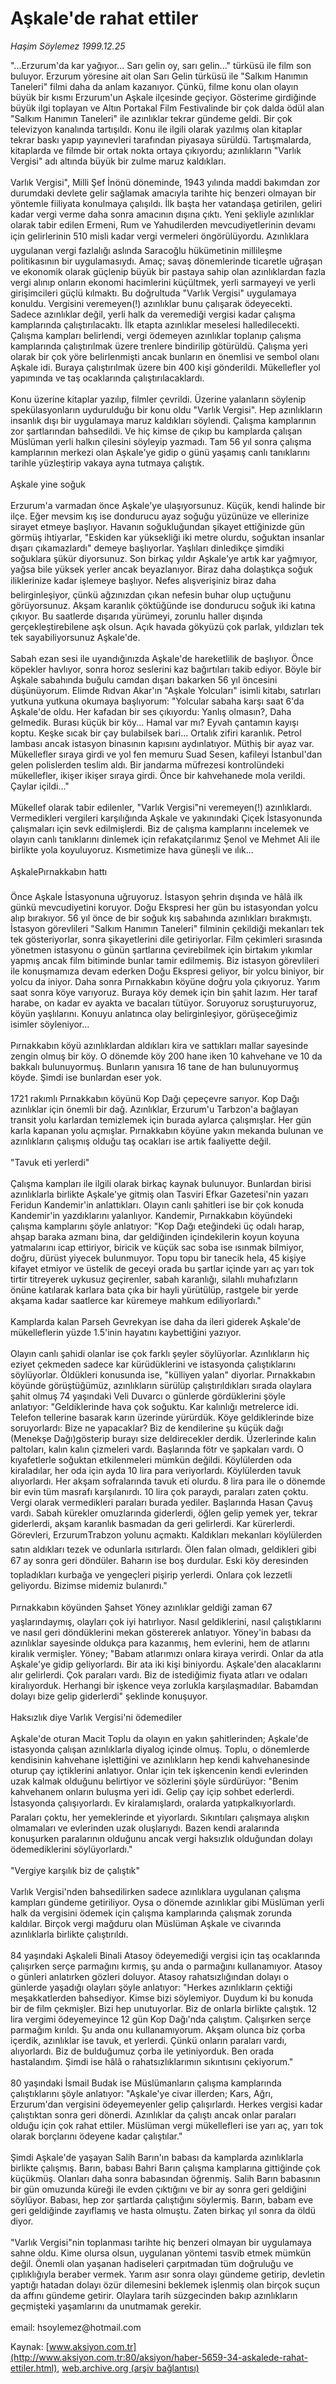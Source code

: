 # Aşkale'de rahat ettiler

*Haşim Söylemez 1999.12.25*

<font class="agenda2NewsSpot">
 "...Erzurum'da kar yağıyor... Sarı gelin oy, sarı gelin..." türküsü ile film son buluyor. Erzurum yöresine ait olan Sarı Gelin türküsü ile "Salkım Hanımın Taneleri" filmi daha da anlam kazanıyor.
</font>
<font class="newsDetail">
 Çünkü, filme konu olan olayın büyük bir kısmı Erzurum'un Aşkale ilçesinde geçiyor. Gösterime girdiğinde büyük ilgi toplayan ve Altın Portakal Film Festivalinde bir çok dalda ödül alan "Salkım Hanımın Taneleri" ile azınlıklar tekrar gündeme geldi. Bir çok televizyon kanalında tartışıldı. Konu ile ilgili olarak yazılmış olan kitaplar tekrar baskı yapıp yayınevleri tarafından piyasaya sürüldü. Tartışmalarda, kitaplarda ve filmde bir ortak nokta ortaya çıkıyordu; azınlıkların "Varlık Vergisi" adı altında büyük bir zulme maruz kaldıkları.
 <br/>
 <br/>
 Varlık Vergisi", Milli Şef İnönü döneminde, 1943 yılında maddi bakımdan zor durumdaki devlete gelir sağlamak amacıyla tarihte hiç benzeri olmayan bir yöntemle fiiliyata konulmaya çalışıldı. İlk başta her vatandaşa getirilen, geliri kadar vergi verme daha sonra amacının dışına çıktı. Yeni şekliyle azınlıklar olarak tabir edilen Ermeni, Rum ve Yahudilerden mevcudiyetlerinin devamı için gelirlerinin 510 misli kadar vergi vermeleri öngörülüyordu. Azınlıklara uygulanan vergi fazlalığı aslında Saracoğlu hükümetinin millileşme politikasının bir uygulamasıydı. Amaç; savaş dönemlerinde ticaretle uğraşan ve ekonomik olarak güçlenip büyük bir pastaya sahip olan azınlıklardan fazla vergi alınıp onların ekonomi hacimlerini küçültmek, yerli sarmayeyi ve yerli girişimcileri güçlü kılmaktı. Bu doğrultuda "Varlık Vergisi" uygulamaya konuldu. Vergisini veremeyen(!) azınlıklar bunu çalışarak ödeyecekti. Sadece azınlıklar değil, yerli halk da veremediği vergisi kadar çalışma kamplarında çalıştırılacaktı. İlk etapta azınlıklar meselesi halledilecekti. Çalışma kampları belirlendi, vergi ödemeyen azınlıklar toplanıp çalışma kamplarında çalıştırılmak üzere trenlere bindirilip götürüldü. Çalışma yeri olarak bir çok yöre belirlenmişti ancak bunların en önemlisi ve sembol olanı Aşkale idi. Buraya çalıştırılmak üzere bin 400 kişi gönderildi. Mükellefler yol yapımında ve taş ocaklarında çalıştırılacaklardı.
 <br/>
 <br/>
 Konu üzerine kitaplar yazılıp, filmler çevrildi. Üzerine yalanların söylenip spekülasyonların uydurulduğu bir konu oldu "Varlık Vergisi". Hep azınlıkların insanlık dışı bir uygulamaya maruz kaldıkları söylendi. Çalışma kamplarının zor şartlarından bahsedildi. Ve hiç kimse de çıkıp bu kamplarda çalışan Müslüman yerli halkın çilesini söyleyip yazmadı. Tam 56 yıl sonra çalışma kamplarının merkezi olan Aşkale'ye gidip o günü yaşamış canlı tanıklarını tarihle yüzleştirip vakaya ayna tutmaya çalıştık.
 <br/>
 <br/>
 Aşkale yine soğuk
 <br/>
 <br/>
 Erzurum'a varmadan önce Aşkale'ye ulaşıyorsunuz. Küçük, kendi halinde bir ilçe. Eğer mevsim kış ise dondurucu ayaz soğuğu yüzünüze ve ellerinize sirayet etmeye başlıyor. Havanın soğukluğundan şikayet ettiğinizde gün görmüş ihtiyarlar, "Eskiden kar yüksekliği iki metre olurdu, soğuktan insanlar dışarı çıkamazlardı" demeye başlıyorlar. Yaşlıları dinledikçe şimdiki soğuklara şükür diyorsunuz. Son birkaç yıldır Aşkale'ye artık kar yağmıyor, yağsa bile yüksek yerler ancak beyazlanıyor. Biraz daha dolaştıkça soğuk iliklerinize kadar işlemeye başlıyor. Nefes alışverişiniz biraz daha belirginleşiyor, çünkü ağzınızdan çıkan nefesin buhar olup uçtuğunu görüyorsunuz. Akşam karanlık çöktüğünde ise dondurucu soğuk iki katına çıkıyor. Bu saatlerde dışarıda yürümeyi, zorunlu haller dışında gerçekleştirebilene aşk olsun. Açık havada gökyüzü çok parlak, yıldızları tek tek sayabiliyorsunuz Aşkale'de.
 <br/>
 <br/>
 Sabah ezan sesi ile uyandığınızda Aşkale'de hareketlilik de başlıyor. Önce köpekler havlıyor, sonra horoz seslerini kaz bağırtıları takib ediyor. Böyle bir Aşkale sabahında buğulu camdan dışarı bakarken 56 yıl öncesini düşünüyorum. Elimde Rıdvan Akar'ın "Aşkale Yolcuları" isimli kitabı, satırları yutkuna yutkuna okumaya başlıyorum: "Yolcular sabaha karşı saat 6'da Aşkale'de oldu. Her kafadan bir ses çıkıyordu: Yanlış olmasın?, Daha gelmedik. Burası küçük bir köy... Hamal var mı? Eyvah çantamın kayışı koptu. Keşke sıcak bir çay bulabilsek bari... Ortalık zifiri karanlık. Petrol lambası ancak istasyon binasının kapısını aydınlatıyor. Müthiş bir ayaz var. Mükellefler sıraya girdi ve yol fen memuru Suad Sesen, kafileyi İstanbul'dan gelen polislerden teslim aldı. Bir jandarma müfrezesi kontrolündeki mükellefler, ikişer ikişer sıraya girdi. Önce bir kahvehanede mola verildi. Çaylar içildi..."
 <br/>
 <br/>
 Mükellef olarak tabir edilenler, "Varlık Vergisi"ni veremeyen(!) azınlıklardı. Vermedikleri vergileri karşılığında Aşkale ve yakınındaki Çiçek İstasyonunda çalışmaları için sevk edilmişlerdi. Biz de çalışma kamplarını incelemek ve olayın canlı tanıklarını dinlemek için refakatçılarımız Şenol ve Mehmet Ali ile birlikte yola koyuluyoruz. Kısmetimize hava güneşli ve ılık...
 <br/>
 <br/>
 AşkalePırnakkabın hattı
 <br/>
 <br/>
 Önce Aşkale İstasyonuna uğruyoruz. İstasyon şehrin dışında ve hâlâ ilk günkü mevcudiyetini koruyor. Doğu Ekspresi her gün bu istasyondan yolcu alıp bırakıyor. 56 yıl önce de bir soğuk kış sabahında azınlıkları bırakmıştı. İstasyon görevlileri "Salkım Hanımın Taneleri" filminin çekildiği mekanları tek tek gösteriyorlar, sonra şikayetlerini dile getiriyorlar. Film çekimleri sırasında yönetmen istasyonu o günün şartlarına çevirebilmek için birtakım yıkımlar yapmış ancak film bitiminde bunlar tamir edilmemiş. Biz istasyon görevlileri ile konuşmamıza devam ederken Doğu Ekspresi geliyor, bir yolcu biniyor, bir yolcu da iniyor. Daha sonra Pırnakkabın köyüne doğru yola çıkıyoruz. Yarım saat sonra köye varıyoruz. Buraya köy demek için bin şahit lazım. Her taraf harabe, on kadar ev ayakta ve bacaları tütüyor. Soruyoruz soruşturuyoruz, köyün yaşlılarını. Konuyu anlatınca olay belirginleşiyor, görüşeceğimiz isimler söyleniyor...
 <br/>
 <br/>
 Pırnakkabın köyü azınlıklardan aldıkları kira ve sattıkları mallar sayesinde zengin olmuş bir köy. O dönemde köy 200 hane iken 10 kahvehane ve 10 da bakkalı bulunuyormuş. Bunların yanısıra 16 tane de han bulunuyormuş köyde. Şimdi ise bunlardan eser yok.
 <br/>
 <br/>
 1721 rakımlı Pırnakkabın köyünü Kop Dağı çepeçevre sarıyor. Kop Dağı azınlıklar için önemli bir dağ. Azınlıklar, Erzurum'u Tarbzon'a bağlayan transit yolu karlardan temizlemek için burada aylarca çalışmışlar. Her gün karla kapanan yolu açmışlar. Pırnakkabın köyüne yakın mekanda bulunan ve azınlıkların çalışmış olduğu taş ocakları ise artık faaliyette değil.
 <br/>
 <br/>
 "Tavuk eti yerlerdi"
 <br/>
 <br/>
 Çalışma kampları ile ilgili olarak birkaç kaynak bulunuyor. Bunlardan birisi azınlıklarla birlikte Aşkale'ye gitmiş olan Tasviri Efkar Gazetesi'nin yazarı Feridun Kandemir'in anlattıkları. Olayın canlı şahitleri ise bir çok konuda Kandemir'in yazdıklarını yalanlıyor. Kandemir, Pırnakkabın köyündeki çalışma kamplarını şöyle anlatıyor: "Kop Dağı eteğindeki üç odalı harap, ahşap baraka azmanı bina, dar geldiğinden içindekilerin koyun koyuna yatmalarını icap ettiriyor, biricik ve küçük sac soba ise ısınmak bilmiyor, doğru, dürüst yiyecek bulunmuyor. Topu topu bir tanecik hela, 45 kişiye kifayet etmiyor ve üstelik de geceyi orada bu şartlar içinde yarı aç yarı tok tirtir titreyerek uykusuz geçirenler, sabah karanlığı, silahlı muhafızların önüne katılarak karlara bata çıka bir hayli yürütülüp, rastgele bir yerde akşama kadar saatlerce kar küremeye mahkum ediliyorlardı."
 <br/>
 <br/>
 Kamplarda kalan Parseh Gevrekyan ise daha da ileri giderek Aşkale'de mükelleflerin yüzde 1.5'inin hayatını kaybettiğini yazıyor.
 <br/>
 <br/>
 Olayın canlı şahidi olanlar ise çok farklı şeyler söylüyorlar. Azınlıkların hiç eziyet çekmeden sadece kar kürüdüklerini ve istasyonda çalıştıklarını söylüyorlar. Öldükleri konusunda ise, "külliyen yalan" diyorlar. Pırnakkabın köyünde görüştüğümüz, azınlıkların sürülüp çalıştırıldıkları sırada olaylara şahit olmuş 74 yaşındaki Veli Duvarcı o günlerde gördüklerini şöyle anlatıyor: "Geldiklerinde hava çok soğuktu. Kar kalınlığı metrelerce idi. Telefon tellerine basarak karın üzerinde yürürdük. Köye geldiklerinde bize soruyorlardı: Bize ne yapacaklar? Biz de kendilerine şu küçük dağı (Menekşe Dağı)gösterip burayı size deldirecekler derdik. Üzerlerinde kalın paltoları, kalın kalın çizmeleri vardı. Başlarında fötr ve şapkaları vardı. O kıyafetlerle soğuktan etkilenmeleri mümkün değildi. Köylülerden oda kiraladılar, her oda için ayda 10 lira para veriyorlardı. Köylülerden tavuk alıyorlardı. Her akşam sofralarında tavuk eti olurdu. 8 lira para ile o dönemde bir evin tüm masrafı karşılanırdı. 10 lira çok paraydı, paraları zaten çoktu. Vergi olarak vermedikleri paraları burada yediler. Başlarında Hasan Çavuş vardı. Sabah kürekler omuzlarında giderlerdi, öğlen gelip yemek yer, tekrar giderlerdi, akşam karanlık basmadan da geri gelirlerdi. Kar kürerlerdi. Görevleri, ErzurumTrabzon yolunu açmaktı. Kaldıkları mekanları köylülerden satın aldıkları tezek ve odunlarla ısıtırlardı. Ölen falan olmadı, geldikleri gibi 67 ay sonra geri döndüler. Baharın ise boş durdular. Eski köy deresinden topladıkları kurbağa ve yengeçleri pişirip yerlerdi. Onlara çok lezzetli geliyordu. Bizimse midemiz bulanırdı."
 <br/>
 <br/>
 Pırnakkabın köyünden Şahset Yöney azınlıklar geldiği zaman 67 yaşlarındaymış, olayları çok iyi hatırlıyor. Nasıl geldiklerini, nasıl çalıştıklarını ve nasıl geri döndüklerini mekan göstererek anlatıyor. Yöney'in babası da azınlıklar sayesinde oldukça para kazanmış, hem evlerini, hem de atlarını kiralık vermişler. Yöney; "Babam atlarımızı onlara kiraya verirdi. Onlar da atla Aşkale'ye gidip geliyorlardı. Bir ata iki kişi biniyordu. Aşkale'den alacaklarını alır gelirlerdi. Çok paraları vardı. Biz de istediğimiz fiyata atları ve odaları kiralıyorduk. Herhangi bir işkence veya zorlukla karşılaşmadılar. Babamdan dolayı bize gelip giderlerdi" şeklinde konuşuyor.
 <br/>
 <br/>
 Haksızlık diye Varlık Vergisi'ni ödemediler
 <br/>
 <br/>
 Aşkale'de oturan Macit Toplu da olayın en yakın şahitlerinden; Aşkale'de istasyonda çalışan azınlıklarla diyalog içinde olmuş. Toplu, o dönemlerde kendisinin kahvehane işlettiğini ve azınlıkların hep kendi kahvehanesinde oturup çay içtiklerini anlatıyor. Onlar için tek işkencenin kendi evlerinden uzak kalmak olduğunu belirtiyor ve sözlerini şöyle sürdürüyor: "Benim kahvehanem onların buluşma yeri idi. Gelip çay içip sohbet ederlerdi. İstasyonda çalışıyorlardı. Ev kiralamışlardı, oralarda yatıpkalkıyorlardı. Paraları çoktu, her yemeklerinde et yiyorlardı. Sıkıntıları çalışmaya alışkın olmamaları ve evlerinden uzak oluşlarıydı. Bazen kendi aralarında konuşurken paralarının olduğunu ancak vergi haksızlık olduğundan dolayı ödemediklerini söylüyorlardı."
 <br/>
 <br/>
 "Vergiye karşılık biz de çalıştık"
 <br/>
 <br/>
 Varlık Vergisi'nden bahsedilirken sadece azınlıklara uygulanan çalışma kampları gündeme getiriliyor. Oysa o dönemde azınlıklar gibi Müslüman yerli halk da vergisini ödemek için çalışma kamplarında çalışmak zorunda kaldılar. Birçok vergi mağduru olan Müslüman Aşkale ve civarında azınlıklarla birlikte çalıştırıldı.
 <br/>
 <br/>
 84 yaşındaki Aşkaleli Binali Atasoy ödeyemediği vergisi için taş ocaklarında çalışırken serçe parmağını kırmış, şu anda o parmağını kullanamıyor. Atasoy o günleri anlatırken gözleri doluyor. Atasoy rahatsızlığından dolayı o günlerde yaşadığı olayları şöyle anlatıyor: "Herkes azınlıkların çektiği meşakkatlerden bahsediyor. Kimse bizi söylemiyor. Duydum ki bu konuda bir de film çekmişler. Bizi hep unutuyorlar. Biz de onlarla birlikte çalıştık. 12 lira vergimi ödeyemeyince 12 gün Kop Dağı'nda çalıştım. Çalışırken serçe parmağım kırıldı. Şu anda onu kullanamıyorum. Akşam olunca biz çorba içerdik, azınlıklar ise tavuk, et yerlerdi. Çünkü onların paraları vardı, alıyorlardı. Biz de bulduğumuz çorba ile yetiniyorduk. Ben orada hastalandım. Şimdi ise hâlâ o rahatsızlıklarımın sıkıntısını çekiyorum."
 <br/>
 <br/>
 80 yaşındaki İsmail Budak ise Müslümanların çalışma kamplarında çalıştıklarını şöyle anlatıyor: "Aşkale'ye civar illerden; Kars, Ağrı, Erzurum'dan vergisini ödeyemeyenler gelip çalışırlardı. Herkes vergisi kadar çalıştıktan sonra geri dönerdi. Azınlıklar da çalıştı ancak onlar paraları olduğu için çok rahat ettiler. Müslüman vergi mükellefleri ise yarı aç, yarı tok olarak borçlarını ödeyene kadar çalıştılar."
 <br/>
 <br/>
 Şimdi Aşkale'de yaşayan Salih Barın'ın babası da kamplarda azınlıklarla birlikte çalışmış. Barın, babası Bahri Barın çalışma kamplarına gittiğinde çok küçükmüş. Olanları daha sonra babasından öğrenmiş. Salih Barın babasının bir gün omuzunda küreği ile evden çıktığını ve bir ay sonra geri geldiğini söylüyor. Babası, hep zor şartlarda çalıştığını söylermiş. Barın, babam eve geri geldiğinde zayıflamış ve hasta olmuştu. Zaten birkaç yıl sonra da öldü diyor.
 <br/>
 <br/>
 "Varlık Vergisi"nin toplanması tarihte hiç benzeri olmayan bir uygulamaya sahne oldu. Kime olursa olsun, uygulanan yöntemi tasvib etmek mümkün değil. Önemli olan yaşanan hadiseleri çarpıtmadan tüm doğruluğu ve çıplıklığıyla beraber vermek. Yarım asır sonra olayı gündeme getirip, devletin yaptığı hatadan dolayı özür dilemesini beklemek işlenmiş olan birçok suçun da affını gündeme getirir. Olaylara tarih süzgecinden bakıp azınlıkların geçmişteki yaşamlarını da unutmamak gerekir.
 <br/>
 <br/>
 email: hsoylemez@hotmail.com
 <br/>
</font>

Kaynak: [www.aksiyon.com.tr](http://www.aksiyon.com.tr:80/aksiyon/haber-5659-34-askalede-rahat-ettiler.html), [web.archive.org (arşiv bağlantısı)](http://web.archive.org/web/20100716193125/http://www.aksiyon.com.tr:80/aksiyon/haber-5659-34-askalede-rahat-ettiler.html)
